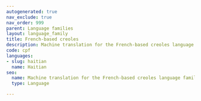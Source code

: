 ```yaml
---
autogenerated: true
nav_exclude: true
nav_order: 999
parent: Language families
layout: language_family
title: French-based creoles
description: Machine translation for the French-based creoles language family
code: cpf
languages:
- slug: haitian
  name: Haitian
seo:
  name: Machine translation for the French-based creoles language family
  type: Language

---
```


